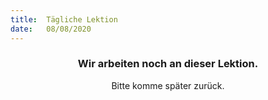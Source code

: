 ```yaml
---
title:  Tägliche Lektion
date:   08/08/2020
---
```


### <center>Wir arbeiten noch an dieser Lektion.</center>
<center>Bitte komme später zurück.</center>